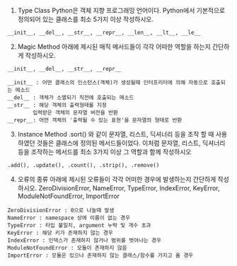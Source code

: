 1. Type Class
Python은 객체 지향 프로그래밍 언어이다. Python에서 기본적으로 정의되어 있는 클래스를 최소 5가지 이상 작성하시오.
```
__init__, __del__, __str__, __repr__, __len__, __lt__, __le__
```

2. Magic Method
아래에 제시된 매직 메서드들이 각각 어떠한 역할을 하는지 간단하게 작성하시오.

```
__init__, __del__, __str__, __repr__
```

```
__init__ : 어떤 클래스의 인스턴스(객체)가 생성될때 인터프리터에 의해 자동으로 호출되는 메소드
__del__ : 객체가 소멸되기 직전에 호출되는 메소드
__str__ : 해당 객체의 출력형태를 지정
        입력받은 객체의 문자열 버전을 반환
__repr__: 어떤 객체의 '출력될 수 있는 표현'을 문자열의 형태로 반환
```

3. Instance Method
.sort() 와 같이 문자열, 리스트, 딕셔너리 등을 조작 할 때 사용하였던 것들은 클래스에 정의된 메서드들이었다. 이처럼 문자열, 리스트, 딕셔너리 등을 조작하는 메서드를 최소 3가지 이상 그 역할과 함께 작성하시오
```
.add(), .update(), .count(), .strip(), .remove()
```

4. 오류의 종류
아래에 제시된 오류들이 각각 어떠한 경우에 발생하는지 간단하게 작성하시오.
ZeroDivisionError, NameError, TypeError, IndexError,
KeyError, ModuleNotFoundError, ImportError
```
ZeroDivisionError : 0으로 나눌때 발생
NameError : namespace 상에 이름이 없는 경우 
TypeError : 타입 불일치, argument 누락 및 개수 초과
KeyError : 해당 키가 존재하지 않는 경우
IndexError : 인덱스가 존재하지 않거나 범위를 벗어나는 경우
ModuleNotFoundError : 모듈이 존재하지 않음
ImportError : 모듈은 있으나 존재하지 않는 클래스/함수를 가지고 올 경우
```